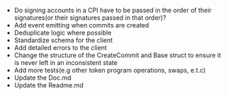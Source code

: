 - Do signing accounts in a CPI have to be passed in the order of their signatures(or their signatures passed in that order)?
- Add event emitting when commits are created
- Deduplicate logic where possible
- Standardize schema for the client
- Add detailed errors to the client
- Change the structure of the CreateCommit and Base struct to ensure it is never left in an inconsistent state
- Add more tests(e.g other token program operations, swaps, e.t.c)
- Update the Doc.md
- Update the Readme.md